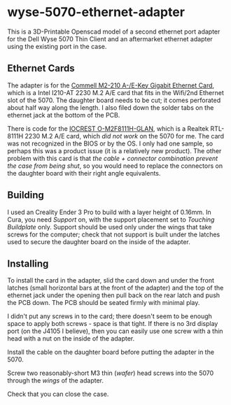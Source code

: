 # wyse-5070-ethernet-adapter
This is a 3D-Printable Openscad model of a second ethernet port adapter for the Dell Wyse 5070
Thin Client and an aftermarket ethernet adapter using the existing port in the case.

## Ethernet Cards

The adapter is for the [Commell M2-210 A-/E-Key Gigabit Ethernet Card](http://www.commell.com.tw/Product/Peripheral/M.2%20%28NGFF%29%20card/M2-210.htm), which
is a Intel I210-AT 2230 M.2 A/E card that fits in the Wifi/2nd Ethernet slot of the 5070. The daughter board needs to be cut; it comes perforated about
half way along the length. I also filed down the solder tabs on the ethernet jack at the bottom of the PCB.

There is code for the [IOCREST O-M2F8111H-GLAN](http://www.iocrest.com/index.php?id=2178), which is a Realtek RTL-8111H 2230 M.2 A/E card, which
*did not work* on the 5070 for me. The card was not recognized in the BIOS or by the OS. I only had one sample, so perhaps this was
a product issue (it is a relatively new product). The other problem with this card is
that *the cable + connector combination prevent the case from being shut*, so you would need to replace the connectors on
the daughter board with their right angle equivalents.

## Building

I used an Creality Ender 3 Pro to build with a layer height of 0.16mm. In Cura, you need _Support_ on, with the support placement
set to _Touching Buildplate_ only. Support should be used only under the wings that take screws for the computer; check that
not support is built under the latches used to secure the daughter board on the inside of the adapter.

## Installing

To install the card in the adapter, slid the card down and under the front latches (small horizontal bars at the front of the
adapter) and the top of the ethernet jack under the opening then pull back on the rear latch and push the PCB down. The
PCB should be seated firmly with minimal play.

I didn't put any screws in to the card; there doesn't seem to be enough space to apply both screws - space is that
tight. If there is no 3rd display port (on the J4105 I believe), then you can easily use one screw with a thin head
with a nut on the inside of the adapter. 

Install the cable on the daughter board before putting the adapter in the 5070.

Screw two reasonably-short M3 thin (_wafer_) head screws into the 5070 through the _wings_ of the adapter.

Check that you can close the case.

